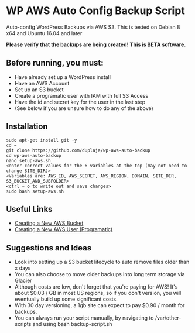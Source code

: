 # WP AWS Auto Config Backup Script
Auto-config WordPress Backups via AWS S3. This is tested on Debian 8 x64 and Ubuntu 16.04 and later

**Please verify that the backups are being created! This is BETA software.**

## Before running, you must:

* Have already set up a WordPress install
* Have an AWS Account
* Set up an S3 bucket
* Create a programatic user with IAM with full S3 Access
* Have the id and secret key for the user in the last step
* (See below if you are unsure how to do any of the above)

## Installation

    sudo apt-get install git -y
    cd ~
    git clone https://github.com/duplaja/wp-aws-auto-backup
    cd wp-aws-auto-backup
    nano setup-aws.sh
    <enter correct values for the 6 variables at the top (may not need to change SITE_DIR)>
    <Variables are: AWS_ID, AWS_SECRET, AWS_REGION, DOMAIN, SITE_DIR, S3_BUCKET_AND_SUBFOLDER>
    <ctrl + o to write out and save changes>
    sudo bash setup-aws.sh

## Useful Links


* [Creating a New AWS Bucket](http://docs.aws.amazon.com/AmazonS3/latest/UG/CreatingaBucket.html)
* [Creating a New AWS User (Programatic)](http://docs.aws.amazon.com/IAM/latest/UserGuide/id_users_create.html#id_users_create_console)

## Suggestions and Ideas

* Look into setting up a S3 bucket lifecycle to auto remove files older than x days
* You can also choose to move older backups into long term storage via Glacier
* Although costs are low, don't forget that you're paying for AWS! It's about $0.03 / GB in most US regions, so if you don't version, you will eventually build up some significant costs.
* With 30 day versioning, a 1gb site can expect to pay $0.90 / month for backups.
* You can always run your script manually, by navigating to /var/other-scripts and using bash backup-script.sh
